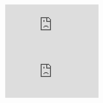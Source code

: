 [![](https://poll.now.sh/poll/5GhGM8TTmXebOdu0SUz5Va/seoul.js)](https://poll.now.sh/poll/5GhGM8TTmXebOdu0SUz5Va/seoul.js/vote)
[![](https://poll.now.sh/poll/5GhGM8TTmXebOdu0SUz5Va/Seoul.js)](https://poll.now.sh/poll/5GhGM8TTmXebOdu0SUz5Va/Seoul.js/vote)
